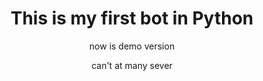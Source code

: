 <h1 align ="center">This is my first bot in Python</h1>
<p align ="center">now is demo version</p>
<p align ="center"> can't at many sever</p>


